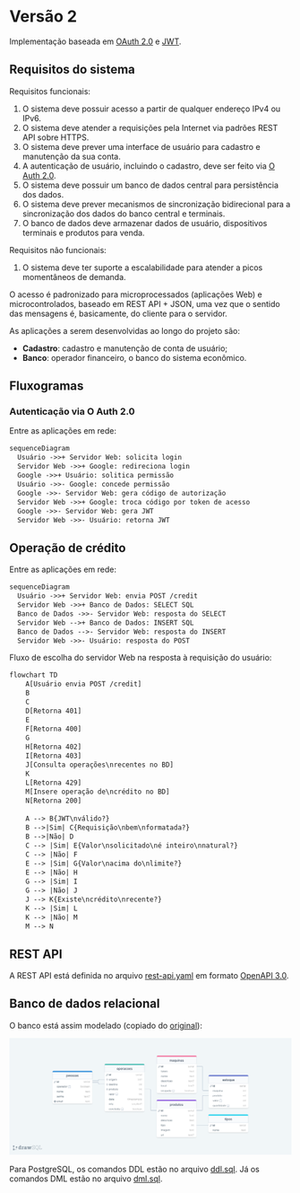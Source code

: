 # Versão 2

Implementação baseada em [OAuth 2.0](https://datatracker.ietf.org/doc/html/rfc6749) e [JWT](https://datatracker.ietf.org/doc/html/rfc7519).

## Requisitos do sistema

Requisitos funcionais:

1. O sistema deve possuir acesso a partir de qualquer endereço IPv4 ou IPv6.
1. O sistema deve atender a requisições pela Internet via padrões REST API sobre HTTPS.
1. O sistema deve prever uma interface de usuário para cadastro e manutenção da sua conta.
1. A autenticação de usuário, incluindo o cadastro, deve ser feito via [O Auth 2.0](https://oauth.net/2/).
1. O sistema deve possuir um banco de dados central para persistência dos dados.
1. O sistema deve prever mecanismos de sincronização bidirecional para a sincronização dos dados do banco central e terminais.
1. O banco de dados deve armazenar dados de usuário, dispositivos terminais e produtos para venda.

Requisitos não funcionais:

1. O sistema deve ter suporte a escalabilidade para atender a picos momentâneos de demanda.

O acesso é padronizado para microprocessados (aplicações Web) e microcontrolados, baseado em REST API + JSON, uma vez que o sentido das mensagens é, basicamente, do cliente para o servidor.

As aplicações a serem desenvolvidas ao longo do projeto são:

- **Cadastro**: cadastro e manutenção de conta de usuário;
- **Banco**: operador financeiro, o banco do sistema econômico.

## Fluxogramas

### Autenticação via O Auth 2.0

Entre as aplicações em rede:

```mermaid
sequenceDiagram
  Usuário ->>+ Servidor Web: solicita login
  Servidor Web ->>+ Google: redireciona login
  Google ->>+ Usuário: solitica permissão
  Usuário ->>- Google: concede permissão
  Google ->>- Servidor Web: gera código de autorização
  Servidor Web ->>+ Google: troca código por token de acesso
  Google ->>- Servidor Web: gera JWT
  Servidor Web ->>- Usuário: retorna JWT
```

## Operação de crédito

Entre as aplicações em rede:

```mermaid
sequenceDiagram
  Usuário ->>+ Servidor Web: envia POST /credit
  Servidor Web ->>+ Banco de Dados: SELECT SQL
  Banco de Dados ->>- Servidor Web: resposta do SELECT
  Servidor Web -->+ Banco de Dados: INSERT SQL
  Banco de Dados -->- Servidor Web: resposta do INSERT
  Servidor Web ->>- Usuário: resposta do POST
``` 

Fluxo de escolha do servidor Web na resposta à requisição do usuário:

```mermaid
flowchart TD
    A[Usuário envia POST /credit]
    B
    C
    D[Retorna 401]
    E
    F[Retorna 400]
    G
    H[Retorna 402]
    I[Retorna 403]
    J[Consulta operações\nrecentes no BD]
    K
    L[Retorna 429]
    M[Insere operação de\ncrédito no BD]
    N[Retorna 200]

    A --> B{JWT\nválido?}
    B -->|Sim| C{Requisição\nbem\nformatada?}
    B -->|Não| D
    C --> |Sim| E{Valor\nsolicitado\né inteiro\nnatural?}
    C --> |Não| F
    E --> |Sim| G{Valor\nacima do\nlimite?}
    E --> |Não| H
    G --> |Sim| I
    G --> |Não| J
    J --> K{Existe\ncrédito\nrecente?}
    K --> |Sim| L
    K --> |Não| M
    M --> N
```

## REST API

A REST API está definida no arquivo [rest-api.yaml](rest-api.yaml) em formato [OpenAPI 3.0](https://swagger.io/specification/v3/).

## Banco de dados relacional

O banco está assim modelado (copiado do [original](https://drawsql.app/teams/feira-de-jogos/diagrams/feira-de-jogos-v2)):

![Modelagem do banco de dados, versão 2.](feira-de-jogos.png)

Para PostgreSQL, os comandos DDL estão no arquivo [ddl.sql](ddl.sql).
Já os comandos DML estão no arquivo [dml.sql](dml.sql).
